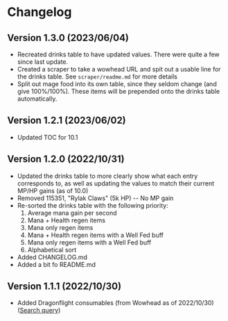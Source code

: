 # Changelog

## Version 1.3.0 (2023/06/04)
* Recreated drinks table to have updated values. There were quite a few since last update.
* Created a scraper to take a wowhead URL and spit out a usable line for the drinks table. See `scraper/readme.md` for more details
* Split out mage food into its own table, since they seldom change (and give 100%/100%). These items will be prepended onto the drinks table automatically.

## Version 1.2.1 (2023/06/02)
* Updated TOC for 10.1

## Version 1.2.0 (2022/10/31)
* Updated the drinks table to more clearly show what each entry corresponds to, as well as updating the values to match their current MP/HP gains (as of 10.0)
* Removed 115351, "Rylak Claws" (5k HP) -- No MP gain
* Re-sorted the drinks table with the following priority:
    1. Average mana gain per second
    2. Mana + Health regen items
    3. Mana only regen items
    4. Mana + Health regen items with a Well Fed buff
    5. Mana only regen items with a Well Fed buff
    6. Alphabetical sort
* Added CHANGELOG.md
* Added a bit fo README.md

## Version 1.1.1 (2022/10/30)
* Added Dragonflight consumables (from Wowhead as of 2022/10/30) ([Search query](https://www.wowhead.com/items/consumables/food-and-drinks?filter=166;10;0))
